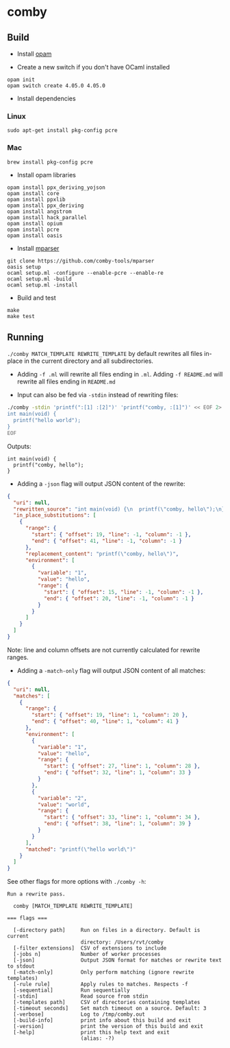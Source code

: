 # comby

## Build

- Install [opam](https://opam.ocaml.org/doc/Install.html)

- Create a new switch if you don't have OCaml installed

```
opam init
opam switch create 4.05.0 4.05.0 
```

- Install dependencies

### Linux

```
sudo apt-get install pkg-config pcre
```

### Mac

```
brew install pkg-config pcre
```

- Install opam libraries

```
opam install ppx_deriving_yojson
opam install core
opam install ppxlib
opam install ppx_deriving
opam install angstrom
opam install hack_parallel
opam install opium
opam install pcre
opam install oasis
```

- Install [mparser](https://github.com/comby-tools/mparser)

```
git clone https://github.com/comby-tools/mparser
oasis setup
ocaml setup.ml -configure --enable-pcre --enable-re
ocaml setup.ml -build
ocaml setup.ml -install
```

- Build and test

```
make
make test
```

## Running

`./comby MATCH_TEMPLATE REWRITE_TEMPLATE` by default rewrites all files
in-place in the current directory and all subdirectories. 

- Adding `-f .ml` will rewrite all files ending in `.ml`. Adding `-f README.md` will rewrite all files
ending in `README.md`

- Input can also be fed via `-stdin` instead of rewriting files:

```bash
./comby -stdin 'printf(":[1] :[2]")' 'printf("comby, :[1]")' << EOF 2> /dev/null
int main(void) {
  printf("hello world");
}
EOF
```

Outputs:

```
int main(void) {
  printf("comby, hello");
}
```
- Adding a `-json` flag will output JSON content of the rewrite:

```json
{
  "uri": null,
  "rewritten_source": "int main(void) {\n  printf(\"comby, hello\");\n}\n",
  "in_place_substitutions": [
    {
      "range": {
        "start": { "offset": 19, "line": -1, "column": -1 },
        "end": { "offset": 41, "line": -1, "column": -1 }
      },
      "replacement_content": "printf(\"comby, hello\")",
      "environment": [
        {
          "variable": "1",
          "value": "hello",
          "range": {
            "start": { "offset": 15, "line": -1, "column": -1 },
            "end": { "offset": 20, "line": -1, "column": -1 }
          }
        }
      ]
    }
  ]
}
```

Note: line and column offsets are not currently calculated for rewrite ranges.

- Adding a `-match-only` flag will output JSON content of all matches:

```json
{
  "uri": null,
  "matches": [
    {
      "range": {
        "start": { "offset": 19, "line": 1, "column": 20 },
        "end": { "offset": 40, "line": 1, "column": 41 }
      },
      "environment": [
        {
          "variable": "1",
          "value": "hello",
          "range": {
            "start": { "offset": 27, "line": 1, "column": 28 },
            "end": { "offset": 32, "line": 1, "column": 33 }
          }
        },
        {
          "variable": "2",
          "value": "world",
          "range": {
            "start": { "offset": 33, "line": 1, "column": 34 },
            "end": { "offset": 38, "line": 1, "column": 39 }
          }
        }
      ],
      "matched": "printf(\"hello world\")"
    }
  ]
}
```

See other flags for more options with `./comby -h`:

```
Run a rewrite pass.

  comby [MATCH_TEMPLATE REWRITE_TEMPLATE]

=== flags ===

  [-directory path]     Run on files in a directory. Default is current
                        directory: /Users/rvt/comby
  [-filter extensions]  CSV of extensions to include
  [-jobs n]             Number of worker processes
  [-json]               Output JSON format for matches or rewrite text to stdout
  [-match-only]         Only perform matching (ignore rewrite templates)
  [-rule rule]          Apply rules to matches. Respects -f
  [-sequential]         Run sequentially
  [-stdin]              Read source from stdin
  [-templates path]     CSV of directories containing templates
  [-timeout seconds]    Set match timeout on a source. Default: 3
  [-verbose]            Log to /tmp/comby.out
  [-build-info]         print info about this build and exit
  [-version]            print the version of this build and exit
  [-help]               print this help text and exit
                        (alias: -?)
```
